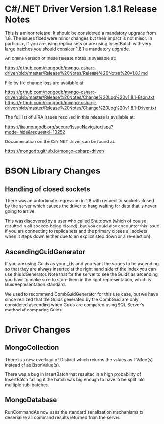 C#/.NET Driver Version 1.8.1 Release Notes
==========================================

This is a minor release. It should be considered a mandatory upgrade from 1.8. The
issues fixed were minor changes but their impact is not minor. In particular, if
you are using replica sets or are using InsertBatch with very large batches you
should consider 1.8.1 a mandatory upgrade.

An online version of these release notes is available at:

https://github.com/mongodb/mongo-csharp-driver/blob/master/Release%20Notes/Release%20Notes%20v1.8.1.md

File by file change logs are available at:

https://github.com/mongodb/mongo-csharp-driver/blob/master/Release%20Notes/Change%20Log%20v1.8.1-Bson.txt
https://github.com/mongodb/mongo-csharp-driver/blob/master/Release%20Notes/Change%20Log%20v1.8.1-Driver.txt

The full list of JIRA issues resolved in this release is available at:

https://jira.mongodb.org/secure/IssueNavigator.jspa?mode=hide&requestId=13252

Documentation on the C#/.NET driver can be found at:

https://mongodb.github.io/mongo-csharp-driver/

BSON Library Changes
====================

Handling of closed sockets
--------------------------

There was an unfortunate regression in 1.8 with respect to sockets closed by the
server which causes the driver to hang waiting for data that is never going to
arrive.

This was discovered by a user who called Shutdown (which of course resulted in
all sockets being closed), but you could also encounter this issue if
you are connecting to replica sets and the primary closes all sockets when it
steps down (either due to an explicit step down or a re-election).

AscendingGuidGenerator
----------------------

If you are using Guids as your _ids and you want the values to be ascending so
that they are always inserted at the right hand side of the index you can use
this IdGenerator. Note that for the server to see the Guids as ascending you
have to make sure to store them in the right representation, which is
GuidRepresentation.Standard.

We used to recommend CombGuidGenerator for this use case, but we have since
realized that the Guids generated by the CombGuid are only considered ascending
when Guids are compared using SQL Server's method of comparing Guids.

Driver Changes
==============

MongoCollection
---------------

There is a new overload of Distinct which returns the values as TValue(s)
instead of as BsonValue(s).

There was a bug in InsertBatch that resulted in a high probability of
InsertBatch failing if the batch was big enough to have to be split into
multiple sub-batches.

MongoDatabase
-------------

RunCommandAs now uses the standard serialization mechanisms to deserialize
all command results returned from the server.
